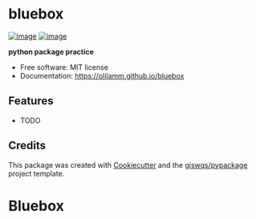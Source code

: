 # bluebox


[![image](https://img.shields.io/pypi/v/bluebox.svg)](https://pypi.python.org/pypi/bluebox)
[![image](https://img.shields.io/conda/vn/conda-forge/bluebox.svg)](https://anaconda.org/conda-forge/bluebox)


**python package practice**


-   Free software: MIT license
-   Documentation: https://olilamm.github.io/bluebox
    

## Features

-   TODO

## Credits

This package was created with [Cookiecutter](https://github.com/cookiecutter/cookiecutter) and the [giswqs/pypackage](https://github.com/giswqs/pypackage) project template.
# Bluebox
